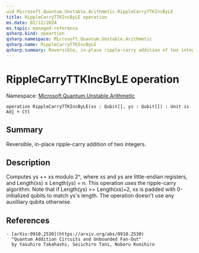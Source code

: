 ```yaml
---
uid Microsoft.Quantum.Unstable.Arithmetic.RippleCarryTTKIncByLE
title: RippleCarryTTKIncByLE operation
ms.date: 02/12/2024
ms.topic: managed-reference
qsharp.kind: opeartion
qsharp.namespace: Microsoft.Quantum.Unstable.Arithmetic
qsharp.name: RippleCarryTTKIncByLE
qsharp.summary: Reversible, in-place ripple-carry addition of two integers.
---
```


# RippleCarryTTKIncByLE operation

Namespace: [Microsoft.Quantum.Unstable.Arithmetic](xref:Microsoft.Quantum.Unstable.Arithmetic)

```qsharp
operation RippleCarryTTKIncByLE(xs : Qubit[], ys : Qubit[]) : Unit is Adj + Ctl
```

## Summary
Reversible, in-place ripple-carry addition of two integers.

## Description
Computes ys += xs modulo 2ⁿ, where xs and ys are little-endian registers,
and Length(xs) ≤ Length(ys) = n.
This operation uses the ripple-carry algorithm.
Note that if Length(ys) >= Length(xs)+2, xs is padded with 0-initialized
qubits to match ys's length. The operation doesn't use any auxilliary
qubits otherwise.

## References
    - [arXiv:0910.2530](https://arxiv.org/abs/0910.2530)
      "Quantum Addition Circuits and Unbounded Fan-Out"
      by Yasuhiro Takahashi, Seiichiro Tani, Noboru Kunihiro


